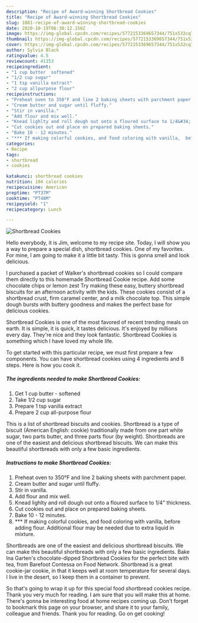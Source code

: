 ```yaml
---
description: "Recipe of Award-winning Shortbread Cookies"
title: "Recipe of Award-winning Shortbread Cookies"
slug: 1881-recipe-of-award-winning-shortbread-cookies
date: 2020-10-19T06:30:12.156Z
image: https://img-global.cpcdn.com/recipes/5772153369657344/751x532cq70/shortbread-cookies-recipe-main-photo.jpg
thumbnail: https://img-global.cpcdn.com/recipes/5772153369657344/751x532cq70/shortbread-cookies-recipe-main-photo.jpg
cover: https://img-global.cpcdn.com/recipes/5772153369657344/751x532cq70/shortbread-cookies-recipe-main-photo.jpg
author: Sylvia Black
ratingvalue: 4.5
reviewcount: 41153
recipeingredient:
- "1 cup butter  softened"
- "1/2 cup sugar"
- "1 tsp vanilla extract"
- "2 cup allpurpose flour"
recipeinstructions:
- "Preheat oven to 350°F and line 2 baking sheets with parchment paper."
- "Cream butter and sugar until fluffy."
- "Stir in vanilla."
- "Add flour and mix well."
- "Knead lighlty and roll dough out onto a floured surface to 1/4&#34; thickness."
- "Cut cookies out and place on prepared baking sheets."
- "Bake 10 - 12 minutes."
- "*** If making colorful cookies, and food coloring with vanilla,  before adding flour. Additional flour may be needed due to extra liquid in mixture."
categories:
- Recipe
tags:
- shortbread
- cookies

katakunci: shortbread cookies 
nutrition: 104 calories
recipecuisine: American
preptime: "PT37M"
cooktime: "PT48M"
recipeyield: "1"
recipecategory: Lunch

---
```



![Shortbread Cookies](https://img-global.cpcdn.com/recipes/5772153369657344/751x532cq70/shortbread-cookies-recipe-main-photo.jpg)

Hello everybody, it is Jim, welcome to my recipe site. Today, I will show you a way to prepare a special dish, shortbread cookies. One of my favorites. For mine, I am going to make it a little bit tasty. This is gonna smell and look delicious.

I purchased a packet of Walker&#39;s shortbread cookies so I could compare them directly to this homemade Shortbread Cookie recipe. Add some chocolate chips or lemon zest Try making these easy, buttery shortbread biscuits for an afternoon activity with the kids. These cookies consist of a shortbread crust, firm caramel center, and a milk chocolate top. This simple dough bursts with buttery goodness and makes the perfect base for delicious cookies.

Shortbread Cookies is one of the most favored of recent trending meals on earth. It is simple, it is quick, it tastes delicious. It's enjoyed by millions every day. They're nice and they look fantastic. Shortbread Cookies is something which I have loved my whole life.


To get started with this particular recipe, we must first prepare a few components. You can have shortbread cookies using 4 ingredients and 8 steps. Here is how you cook it.

<!--inarticleads1-->

##### The ingredients needed to make Shortbread Cookies:

1. Get 1 cup butter - softened
1. Take 1/2 cup sugar
1. Prepare 1 tsp vanilla extract
1. Prepare 2 cup all-purpose flour


This is a list of shortbread biscuits and cookies. Shortbread is a type of biscuit (American English: cookie) traditionally made from one part white sugar, two parts butter, and three parts flour (by weight). Shortbreads are one of the easiest and delicious shortbread biscuits. We can make this beautiful shortbreads with only a few basic ingredients. 

<!--inarticleads2-->

##### Instructions to make Shortbread Cookies:

1. Preheat oven to 350°F and line 2 baking sheets with parchment paper.
1. Cream butter and sugar until fluffy.
1. Stir in vanilla.
1. Add flour and mix well.
1. Knead lighlty and roll dough out onto a floured surface to 1/4&#34; thickness.
1. Cut cookies out and place on prepared baking sheets.
1. Bake 10 - 12 minutes.
1. *** If making colorful cookies, and food coloring with vanilla,  before adding flour. Additional flour may be needed due to extra liquid in mixture.


Shortbreads are one of the easiest and delicious shortbread biscuits. We can make this beautiful shortbreads with only a few basic ingredients. Bake Ina Garten&#39;s chocolate-dipped Shortbread Cookies for the perfect bite with tea, from Barefoot Contessa on Food Network. Shortbread is a great cookie-jar cookie, in that it keeps well at room temperature for several days. I live in the desert, so I keep them in a container to prevent. 

So that's going to wrap it up for this special food shortbread cookies recipe. Thank you very much for reading. I am sure that you will make this at home. There's gonna be interesting food at home recipes coming up. Don't forget to bookmark this page on your browser, and share it to your family, colleague and friends. Thank you for reading. Go on get cooking!
